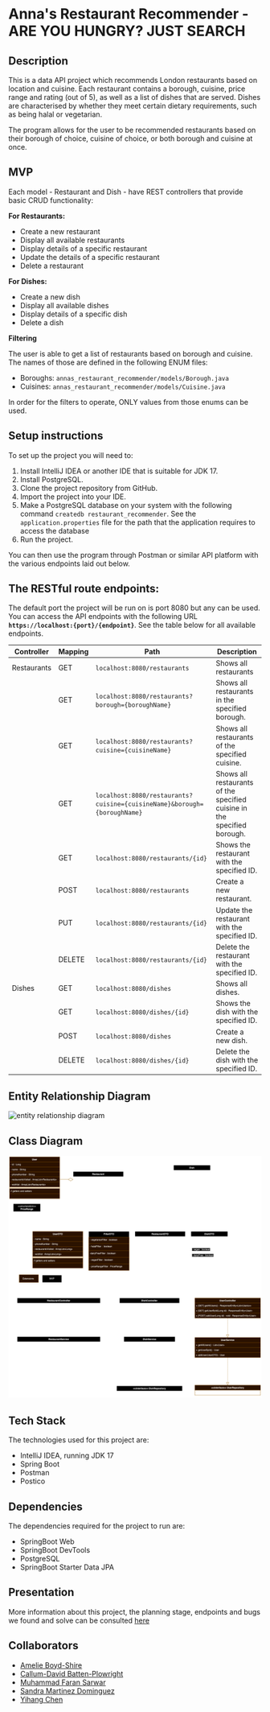 # Anna's Restaurant Recommender - ARE YOU HUNGRY? JUST SEARCH 
## Description
This is a data API project which recommends London restaurants based on location and cuisine. Each restaurant contains a borough, cuisine, price range and rating (out of 5), as well as a list of dishes that are served. Dishes are characterised by whether they meet certain dietary requirements, such as being halal or vegetarian. 

The program allows for the user to be recommended restaurants based on their borough of choice, cuisine of choice, or both borough and cuisine at once. 

## MVP

Each model - Restaurant and Dish - have REST controllers that provide basic CRUD functionality:

**For Restaurants:**
- Create a new restaurant 
- Display all available restaurants
- Display details of a specific restaurant
- Update the details of a specific restaurant
- Delete a restaurant

**For Dishes:**
- Create a new dish
- Display all available dishes
- Display details of a specific dish
- Delete a dish

**Filtering**

The user is able to get a list of restaurants based on borough and cuisine. The names of those are defined in the following ENUM files:

- Boroughs: `annas_restaurant_recommender/models/Borough.java`
- Cuisines: `annas_restaurant_recommender/models/Cuisine.java`

In order for the filters to operate, ONLY values from those enums can be used.

## Setup instructions

To set up the project you will need to:
1. Install IntelliJ IDEA or another IDE that is suitable for JDK 17.
2. Install PostgreSQL.
3. Clone the project repository from GitHub.
4. Import the project into your IDE.
5. Make a PostgreSQL database on your system with the following command `createdb restaurant_recommender`. See the `application.properties` file for the path that the application requires to access the database 
6. Run the project.
   
You can then use the program through Postman or similar API platform with the various endpoints laid out below.

## The RESTful route endpoints:

The default port the project will be run on is port 8080 but any can be used. You can access the API endpoints with the following URL **`https://localhost:{port}/{endpoint}`**. See the table below for all available endpoints.

|Controller | Mapping |Path | Description |
|----------|-----------|------|-------------|
| Restaurants | GET	| `localhost:8080/restaurants` | Shows all restaurants
| | GET	| `localhost:8080/restaurants?borough={boroughName}`	| Shows all restaurants in the specified borough.
| | GET	| `localhost:8080/restaurants?cuisine={cuisineName}`	| Shows all restaurants of the specified cuisine.
| | GET	| `localhost:8080/restaurants?cuisine={cuisineName}&borough={boroughName}`	| Shows all restaurants of the specified cuisine in the specified borough.
| | GET	| `localhost:8080/restaurants/{id}`	| Shows the restaurant with the specified ID.
| | POST	| `localhost:8080/restaurants`	| Create a new restaurant.
| | PUT	| `localhost:8080/restaurants/{id}`	| Update the restaurant with the specified ID.
| | DELETE	| `localhost:8080/restaurants/{id}`	| Delete the restaurant with the specified ID.
| Dishes | GET | `localhost:8080/dishes`	| Shows all dishes.
| | GET	| `localhost:8080/dishes/{id}`	| Shows the dish with the specified ID.
| | POST	| `localhost:8080/dishes`	| Create a new dish.
| | DELETE	| `localhost:8080/dishes/{id}`	| Delete the dish with the specified ID.

## Entity Relationship Diagram
<img src = "./src/main/resources/diagrams/RestaurantRecommendation_ERD.png" alt= "entity relationship diagram"/>

## Class Diagram
<img src ="./src/main/resources/diagrams/RestaurantRecommendation_ClassDiagram.png" alt= "class diagram"/>

## Tech Stack

The technologies used for this project are:

- IntelliJ IDEA, running JDK 17
- Spring Boot
- Postman
- Postico

## Dependencies

The dependencies required for the project to run are:
- SpringBoot Web
- SpringBoot DevTools
- PostgreSQL
- SpringBoot Starter Data JPA

## Presentation
More information about this project, the planning stage, endpoints and bugs we found and solve can be consulted [here](./src/main/resources/diagrams/backend_presentation.pdf)


## Collaborators

- [Amelie Boyd-Shire](https://github.com/amelieboydshire)
- [Callum-David Batten-Plowright](https://github.com/cbattenplowright)
- [Muhammad Faran Sarwar](https://github.com/Faran71)
- [Sandra Martinez Dominguez](https://github.com/sandramtzd)
- [Yihang Chen](https://github.com/nehcobiy)
